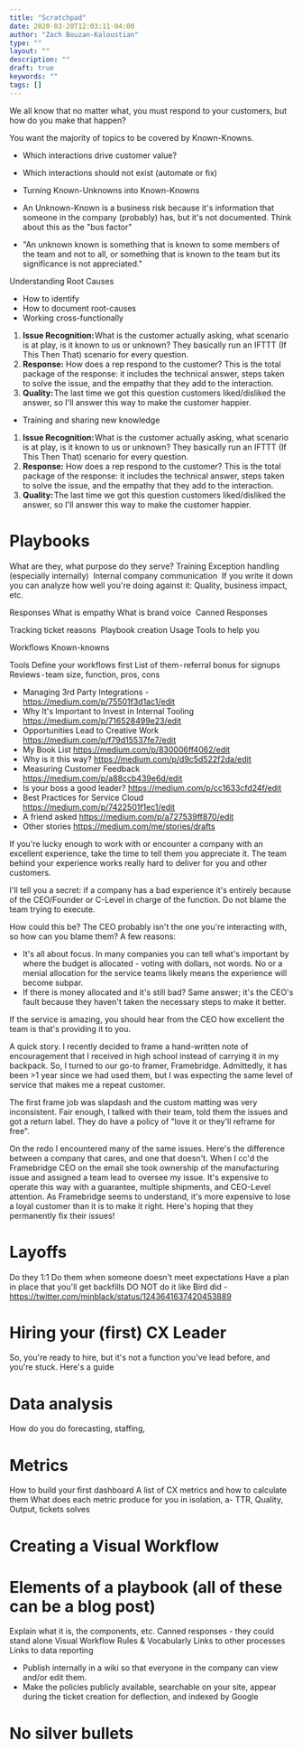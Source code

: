 ```yaml
---
title: "Scratchpad"
date: 2020-03-20T12:03:11-04:00
author: "Zach Bouzan-Kaloustian"
type: ""
layout: ""
description: ""
draft: true
keywords: ""
tags: []
---
```

We all know that no matter what, you must respond to your customers, but how do you make that happen?

You want the majority of topics to be covered by Known-Knowns.
- Which interactions drive customer value?
- Which interactions should not exist (automate or fix)

- Turning Known-Unknowns into Known-Knowns
- An Unknown-Known is a business risk because it's information that someone in the company (probably) has, but it's not documented. Think about this as the "bus factor"
- "An unknown known is something that is known to some members of the team and not to all, or something that is known to the team but its significance is not appreciated."

Understanding Root Causes
- How to identify
- How to document root-causes
- Working cross-functionally

1. **Issue Recognition:** What is the customer actually asking, what scenario is at play, is it known to us or unknown? They basically run an IFTTT (If This Then That) scenario for every question. 
2. **Response:** How does a rep respond to the customer? This is the total package of the response: it includes the technical answer, steps taken to solve the issue, and the empathy that they add to the interaction. 
3. **Quality:** The last time we got this question customers liked/disliked the answer, so I'll answer this way to make the customer happier. 

- Training and sharing new knowledge

1. **Issue Recognition:** What is the customer actually asking, what scenario is at play, is it known to us or unknown? They basically run an IFTTT (If This Then That) scenario for every question. 
2. **Response:** How does a rep respond to the customer? This is the total package of the response: it includes the technical answer, steps taken to solve the issue, and the empathy that they add to the interaction. 
3. **Quality:** The last time we got this question customers liked/disliked the answer, so I'll answer this way to make the customer happier. 

# Playbooks 
What are they, what purpose do they serve?
Training
Exception handling (especially internally) 
Internal company communication 
If you write it down you can analyze how well you're doing against it: Quality, business impact, etc. 

Responses
What is empathy
What is brand voice 
Canned Responses 

Tracking ticket reasons 
Playbook creation
Usage
Tools to help you 

Workflows
Known-knowns

Tools
Define your workflows first
List of them - referral bonus for signups
Reviews - team size, function, pros, cons

- Managing 3rd Party Integrations - https://medium.com/p/75501f3d1ac1/edit
- Why It's Important to Invest in Internal Tooling https://medium.com/p/716528499e23/edit
- Opportunities Lead to Creative Work https://medium.com/p/f79d15537fe7/edit
- My Book List https://medium.com/p/830006ff4062/edit
- Why is it this way? https://medium.com/p/d9c5d522f2da/edit
- Measuring Customer Feedback https://medium.com/p/a88ccb439e6d/edit
- Is your boss a good leader? https://medium.com/p/cc1633cfd24f/edit
- Best Practices for Service Cloud https://medium.com/p/7422501f1ec1/edit
- A friend asked https://medium.com/p/a727539ff870/edit
- Other stories https://medium.com/me/stories/drafts 

If you're lucky enough to work with or encounter a company with an excellent experience, take the time to tell them you appreciate it. The team behind your experience works really hard to deliver for you and other customers. 

I'll tell you a secret: if a company has a bad experience it's entirely because of the CEO/Founder or C-Level in charge of the function. Do not blame the team trying to execute. 

How could this be? The CEO probably isn't the one you're interacting with, so how can you blame them? A few reasons: 

- It's all about focus. In many companies you can tell what's important by where the budget is allocated - voting with dollars, not words. No or a menial allocation for the service teams likely means the experience will become subpar. 
- If there is money allocated and it's still bad? Same answer; it's the CEO's fault because they haven't taken the necessary steps to make it better. 

If the service is amazing, you should hear from the CEO how excellent the team is that's providing it to you. 

A quick story. I recently decided to frame a hand-written note of encouragement that I received in high school instead of carrying it in my backpack. So, I turned to our go-to framer, Framebridge. Admittedly, it has been >1 year since we had used them, but I was expecting the same level of service that makes me a repeat customer. 

The first frame job was slapdash and the custom matting was very inconsistent. Fair enough, I talked with their team, told them the issues and got a return label. They do have a policy of "love it or they'll reframe for free". 

On the redo I encountered many of the same issues. Here's the difference between a company that cares, and one that doesn't. When I cc'd the Framebridge CEO on the email she took ownership of the manufacturing issue and assigned a team lead to oversee my issue. It's expensive to operate this way with a guarantee, multiple shipments, and CEO-Level attention. As Framebridge seems to understand, it's more expensive to lose a loyal customer than it is to make it right. Here's hoping that they permanently fix their issues! 

# Layoffs
Do they 1:1
Do them when someone doesn't meet expectations
Have a plan in place that you'll get backfills
DO NOT do it like Bird did - https://twitter.com/mjnblack/status/1243641637420453889 

# Hiring your (first) CX Leader 
So, you're ready to hire, but it's not a function you've lead before, and you're stuck. Here's a guide

# Data analysis 
How do you do forecasting, staffing, 

# Metrics
How to build your first dashboard
A list of CX metrics and how to calculate them
What does each metric produce for you in isolation, a- TTR, Quality, Output, tickets solves

# Creating a Visual Workflow

# Elements of a playbook (all of these can be a blog post)
Explain what it is, the components, etc. 
Canned responses - they could stand alone
Visual Workflow
Rules & Vocabularly 
Links to other processes 
Links to data reporting 

- Publish internally in a wiki so that everyone in the company can view and/or edit them. 
- Make the policies publicly available, searchable on your site, appear during the ticket creation for deflection, and indexed by Google


# No silver bullets 

